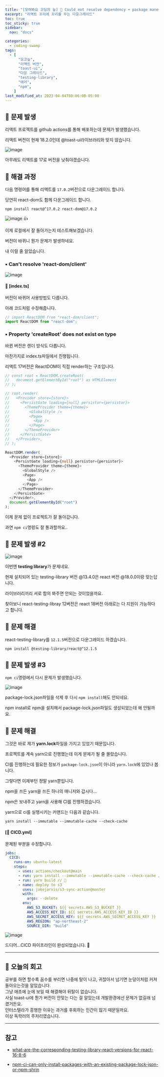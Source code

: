 ```yaml
---
title: "[모여봐요 코딩의 늪] 🚨 Could not resolve dependency + package maneger Error"
excerpt: "리액트 꼬리에 꼬리를 무는 다운그레이드"
toc: true
toc_sticky: true
sidebar:
  nav: "docs"

categories:
  - coding-swamp
tags:
  - [
      "모코늪",
      "리액트 버전",
      "toast-ui",
      "다운 그레이드",
      "testing-library",
      "에러",
      "npm",
    ]
last_modified_at: 2023-04-04T08:06:00-05:00
---
```


## 🚨 문제 발생

리액트 프로젝트를 github actions를 통해 배포하는데 문제가 발생했습니다.

리액트 버전이 현재 18.2.0인데 @toast-ui라이브러리와 맞지 않습니다.

![image](https://user-images.githubusercontent.com/56298540/229803270-b3879941-04d0-4416-aaf1-6d94fb25fdae.png)

아무래도 리액트를 17로 버전을 낮춰야겠습니다.

## 🔨 해결 과정

다음 명령어를 통해 리액트를 `17.0.2`버전으로 다운그레이드 합니다.

당연히 react-dom도 함께 다운그레이드 합니다.

```
npm install react@^17.0.2 react-dom@17.0.2
```

![image](https://user-images.githubusercontent.com/56298540/229811519-a097a0b8-b098-48bd-a093-b54dcb5ef501.png) 👍

이제 로컬에서 잘 돌아가는지 테스트해보겠습니다.

버전이 바뀌니 뭔가 문제가 발생하네요.

내 이럴 줄 알았습니다.

### ▪ Can't resolve 'react-dom/client'

![image](https://user-images.githubusercontent.com/56298540/229812431-680ad17b-03e8-48ad-83b3-1fc99d62c4e3.png)

<h4>💾 [index.ts]</h4>

버전이 바뀌어 사용방법도 다릅니다.

아래 코드처럼 수정해줍니다.

```ts
// import ReactDOM from "react-dom/client";
import ReactDOM from "react-dom";
```

### ▪ Property 'createRoot' does not exist on type

바뀐 버전은 렌더 방식도 다릅니다.

마찬가지로 index.ts파일에서 진행됩니다.

리액트 17버전은 ReactDOM이 직접 render하는 구조입니다.

```ts
// const root = ReactDOM.createRoot(
//   document.getElementById("root") as HTMLElement
// );

// root.render(
//   <Provider store={store}>
//     <PersistGate loading={null} persistor={persistor}>
//       <ThemeProvider theme={theme}>
//         <GlobalStyle />
//         <Page>
//           <App />
//         </Page>
//       </ThemeProvider>
//     </PersistGate>
//   </Provider>,
// );

ReactDOM.render(
  <Provider store={store}>
    <PersistGate loading={null} persistor={persistor}>
      <ThemeProvider theme={theme}>
        <GlobalStyle />
        <Page>
          <App />
        </Page>
      </ThemeProvider>
    </PersistGate>
  </Provider>,
  document.getElementById("root")
);
```

이제 문제 없이 프로젝트가 잘 돌아갑니다.

과연 `npm ci`명령도 잘 통과할까요..

## 🚨 문제 발생 #2

![image](https://user-images.githubusercontent.com/56298540/229816887-6d15af8c-000a-4d8b-90b6-d709b2c60a5d.png)

이번엔 **testing library**가 문제네요.

현재 설치되어 있는 testing-library 버전 @13.4.0은 react 버전 @18.0.0이랑 맞는답니다.

라이브러리끼리 서로 합의 봐주면 안되는 것이었을까요.

찾아보니 react-testing-libray 12버전은 react 18버전 아래로는 다 지원이 가능하다고 합니다.

## 🔨 문제 해결

react-testing-library를 `12.1.5`버전으로 다운그레이드 하겠습니다.

```
npm install @testing-library/react@^12.1.5
```

## 🚨 문제 발생 #3

`npm ci`명령에서 다시 문제가 발생했습니다.

![image](https://user-images.githubusercontent.com/56298540/229825875-fb878b52-f944-4aed-a9b8-74372a902f04.png)

package-lock.json파일을 삭제 후 다시 `npm install`해도 안되네요.

npm install로 npm을 설치해서 package-lock.json파일도 생성되었는데 왜 안될까요.

## 🔨 문제 해결

그것은 바로 제가 **yarn.lock**파일을 가지고 있었기 때문입니다.

프로젝트를 계속 yarn으로 진행했는데 이게 문제가 될 줄 몰랐습니다.

CI를 진행하는데 필요한 정보가 `package-lock.json`이 아니라 `yarn.lock`에 있었나 봅니다.

그렇다면 이제부턴 정말 yarn뿐입니다.

npm을 쓰든 yarn을 쓰든 하나의 매니저와 갑시다...

npm은 보내주고 yarn을 사용해 CI를 진행하겠습니다.

yarn으로 ci를 실행시키는 커맨드는 다음과 같습니다.

```
yarn install --immutable --immutable-cache --check-cache
```

<h4>[💾 CICD.yml]</h4>

문제된 부분을 수정합니다.

```yml
jobs:
  CICD:
    runs-on: ubuntu-latest
    steps:
      - uses: actions/checkout@main
      - run: yarn install --immutable --immutable-cache --check-cache // 🎉
      - run: yarn build // 🎉
      - name: deploy to s3
        uses: jakejarvis/s3-sync-action@master
        with:
          args: --delete
        env:
          AWS_S3_BUCKET: ${{ secrets.AWS_S3_BUCKET }}
          AWS_ACCESS_KEY_ID: ${{ secrets.AWS_ACCESS_KEY_ID }}
          AWS_SECRET_ACCESS_KEY: ${{ secrets.AWS_SECRET_ACCESS_KEY }}
          AWS_REGION: "ap-northeast-2"
          SOURCE_DIR: "build"
```

![image](https://user-images.githubusercontent.com/56298540/229835992-95140d01-cfc0-4276-9b10-e0890df94787.png)

드디어...CICD 파이프라인이 완성되었습니다. 🎉

---

## 🥶 오늘의 회고

공부를 하면 할수록 꼼수를 부리면 나중에 탈이 나고, 귀찮아서 넘기면 눈덩이처럼 커져 돌아오는것을 알았습니다.<br/>
그냥 애초에 눈에 보일 때 해결해야 뒤탈이 없습니다.<br/>
사실 toast-ui에 뭔가 버전이 안맞는 다는 걸 알았는데 개발환경에선 문제가 없길래 넘겼거든요.<br/>
인터스텔라가 흥행한 이유는 과거를 후회하는 인간이 많기 때문일까요.<br/>
이상 독학러의 주저리였습니다.

---

## 참고

- [what-are-the-corresponding-testing-library-react-versions-for-react-16-8-6](https://stackoverflow.com/questions/72264785/what-are-the-corresponding-testing-library-react-versions-for-react-16-8-6)

- [npm-ci-can-only-install-packages-with-an-existing-package-lock-json-or-npm-shrin](https://stackoverflow.com/questions/69984660/npm-ci-can-only-install-packages-with-an-existing-package-lock-json-or-npm-shrin)
